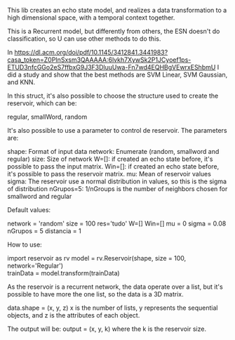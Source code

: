 This lib creates an echo state model, and realizes a data transformation to a high dimensional space, with a temporal context together.

This is a Recurrent model, but differently from others, the ESN doesn't do classification, so U can use other methods to do this. 

In https://dl.acm.org/doi/pdf/10.1145/3412841.3441983?casa_token=Z0PInSxsm3QAAAAA:6lvkh7XywSk2P1JCyoef1ps-ETUD3nfcGGo2eS7ffbxG9J3F3DluuUwa-Fn7wd4EQHBgVEwrxEShbmU I did a study and show that the best methods are SVM Linear, SVM Gaussian, and KNN.


In this struct, it's also possible to choose the structure used to create the reservoir, which can be:

regular, 
smallWord, 
random


It's also possible to use a parameter to control de reservoir. The parameters are:

shape: Format of input data
network: Enumerate (random, smallword and regular) 
size: Size of network
W=[]: if created an echo state before, it's possible to pass the input matrix.
Win=[]: if created an echo state before, it's possible to pass the reservoir matrix.
mu: Mean of reservoir values
sigma: The reservoir use a normal distribution in values, so this is the sigma of distribution
nGrupos=5: 1/nGroups is the number of neighbors chosen for smallword and regular


Default values:

network = 'random'
size = 100
res='tudo'
W=[]
Win=[]
mu = 0
sigma = 0.08
nGrupos = 5
distancia = 1


How to use:

import reservoir as rv
model = rv.Reservoir(shape, size = 100, network='Regular')          
trainData = model.transform(trainData)



As the reservoir is a recurrent network, the data operate over a list, but it's possible to have more the one list, so the data is a 3D matrix.

data.shape = (x, y, z)
x is the number of lists, y represents the sequential objects, and z is the attributes of each object.


The output will be:
output = (x, y, k) where the k is the reservoir size.


